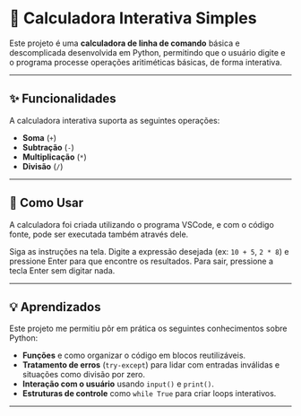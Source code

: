 # 🧮 Calculadora Interativa Simples

Este projeto é uma **calculadora de linha de comando** básica e descomplicada desenvolvida em Python, permitindo que o usuário digite e o programa processe operações aritiméticas básicas, de forma interativa.

---

## ✨ Funcionalidades

A calculadora interativa suporta as seguintes operações:

* **Soma** (`+`)
* **Subtração** (`-`)
* **Multiplicação** (`*`)
* **Divisão** (`/`)

---

## 🚀 Como Usar

A calculadora foi criada utilizando o programa VSCode, e com o código fonte, pode ser executada também através dele. 

Siga as instruções na tela. Digite a expressão desejada (ex: `10 + 5`, `2 * 8`) e pressione Enter para que encontre os resultados.
    Para sair, pressione a tecla Enter sem digitar nada.

---

## 💡 Aprendizados

Este projeto me permitiu pôr em prática os seguintes conhecimentos sobre Python:

* **Funções** e como organizar o código em blocos reutilizáveis.
* **Tratamento de erros** (`try-except`) para lidar com entradas inválidas e situações como divisão por zero.
* **Interação com o usuário** usando `input()` e `print()`.
* **Estruturas de controle** como `while True` para criar loops interativos.

---
